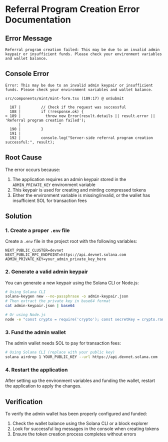 # Referral Program Creation Error Documentation

## Error Message
```
Referral program creation failed: This may be due to an invalid admin keypair or insufficient funds. Please check your environment variables and wallet balance.
```

## Console Error
```
Error: This may be due to an invalid admin keypair or insufficient funds. Please check your environment variables and wallet balance.

src/components/mint/mint-form.tsx (189:17) @ onSubmit

  187 |         // Check if the request was successful
  188 |         if (!response.ok) {
> 189 |           throw new Error(result.details || result.error || 'Referral program creation failed');
      |                 ^
  190 |         }
  191 |         
  192 |         console.log("Server-side referral program creation successful:", result);
```

## Root Cause
The error occurs because:
1. The application requires an admin keypair stored in the `ADMIN_PRIVATE_KEY` environment variable
2. This keypair is used for creating and minting compressed tokens
3. Either the environment variable is missing/invalid, or the wallet has insufficient SOL for transaction fees

## Solution

### 1. Create a proper `.env` file
Create a `.env` file in the project root with the following variables:
```
NEXT_PUBLIC_CLUSTER=devnet
NEXT_PUBLIC_RPC_ENDPOINT=https://api.devnet.solana.com
ADMIN_PRIVATE_KEY=your_admin_private_key_here
```

### 2. Generate a valid admin keypair
You can generate a new keypair using the Solana CLI or Node.js:
```bash
# Using Solana CLI
solana-keygen new --no-passphrase -o admin-keypair.json
# Then extract the private key in base64 format
cat admin-keypair.json | base64

# Or using Node.js
node -e "const crypto = require('crypto'); const secretKey = crypto.randomBytes(32); console.log('Private Key (base64):', secretKey.toString('base64'));"
```

### 3. Fund the admin wallet
The admin wallet needs SOL to pay for transaction fees:
```bash
# Using Solana CLI (replace with your public key)
solana airdrop 1 YOUR_PUBLIC_KEY --url https://api.devnet.solana.com
```

### 4. Restart the application
After setting up the environment variables and funding the wallet, restart the application to apply the changes.

## Verification
To verify the admin wallet has been properly configured and funded:
1. Check the wallet balance using the Solana CLI or a block explorer
2. Look for successful log messages in the console when creating tokens
3. Ensure the token creation process completes without errors
